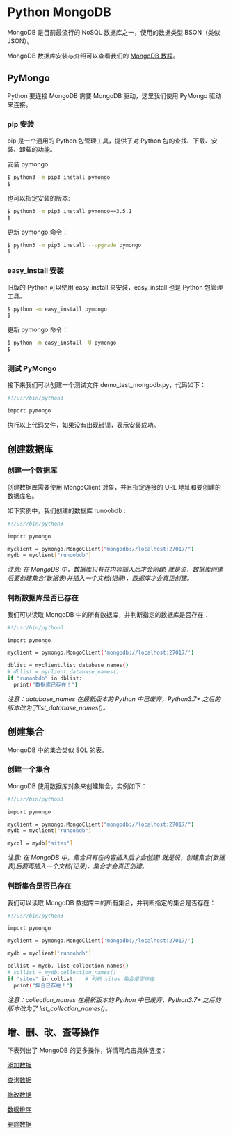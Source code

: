 # Python MongoDB

MongoDB 是目前最流行的 NoSQL 数据库之一，使用的数据类型 BSON（类似 JSON）。

MongoDB 数据库安装与介绍可以查看我们的 [MongoDB 教程](https://www.runoob.com/mongodb/mongodb-tutorial.html)。

## PyMongo

Python 要连接 MongoDB 需要 MongoDB 驱动，这里我们使用 PyMongo 驱动来连接。

### pip 安装

pip 是一个通用的 Python 包管理工具，提供了对 Python 包的查找、下载、安装、卸载的功能。

安装 pymongo:

```bash
$ python3 -m pip3 install pymongo
$
```

也可以指定安装的版本:

```bash
$ python3 -m pip3 install pymongo==3.5.1
$
```

更新 pymongo 命令：

```bash
$ python3 -m pip3 install --upgrade pymongo
$
```

### easy_install 安装

旧版的 Python 可以使用 easy_install 来安装，easy_install 也是 Python 包管理工具。

```bash
$ python -m easy_install pymongo
$
```

更新 pymongo 命令：

```bash
$ python -m easy_install -U pymongo
$
```

### 测试 PyMongo

接下来我们可以创建一个测试文件 demo_test_mongodb.py，代码如下：

```bash
#!/usr/bin/python3

import pymongo
```

执行以上代码文件，如果没有出现错误，表示安装成功。

## 创建数据库

### 创建一个数据库

创建数据库需要使用 MongoClient 对象，并且指定连接的 URL 地址和要创建的数据库名。

如下实例中，我们创建的数据库 runoobdb :

```bash
#!/usr/bin/python3

import pymongo

myclient = pymongo.MongoClient("mongodb://localhost:27017/")
mydb = myclient["runoobdb"]
```

_注意: 在 MongoDB 中，数据库只有在内容插入后才会创建! 就是说，数据库创建后要创建集合(数据表)并插入一个文档(记录)，数据库才会真正创建。_

### 判断数据库是否已存在

我们可以读取 MongoDB 中的所有数据库，并判断指定的数据库是否存在：

```bash
#!/usr/bin/python3

import pymongo

myclient = pymongo.MongoClient('mongodb://localhost:27017/')

dblist = myclient.list_database_names()
# dblist = myclient.database_names()
if "runoobdb" in dblist:
  print("数据库已存在！")
```

*注意：database_names 在最新版本的 Python 中已废弃，Python3.7+ 之后的版本改为了list_database_names()。*

## 创建集合

MongoDB 中的集合类似 SQL 的表。

### 创建一个集合

MongoDB 使用数据库对象来创建集合，实例如下：

```bash
#!/usr/bin/python3

import pymongo

myclient = pymongo.MongoClient("mongodb://localhost:27017/")
mydb = myclient["runoobdb"]

mycol = mydb["sites"]
```

*注意: 在 MongoDB 中，集合只有在内容插入后才会创建! 就是说，创建集合(数据表)后要再插入一个文档(记录)，集合才会真正创建。*

### 判断集合是否已存在

我们可以读取 MongoDB 数据库中的所有集合，并判断指定的集合是否存在：

```bash
#!/usr/bin/python3

import pymongo

myclient = pymongo.MongoClient('mongodb://localhost:27017/')

mydb = myclient['runoobdb']

collist = mydb. list_collection_names()
# collist = mydb.collection_names()
if "sites" in collist:   # 判断 sites 集合是否存在
  print("集合已存在！")
```

*注意：collection_names 在最新版本的 Python 中已废弃，Python3.7+ 之后的版本改为了 list_collection_names()。*

## 增、删、改、查等操作

下表列出了 MongoDB 的更多操作，详情可点击具体链接：

[添加数据](https://www.runoob.com/python3/python-mongodb-insert-document.html)

[查询数据](https://www.runoob.com/python3/python-mongodb-query-document.html)

[修改数据](https://www.runoob.com/python3/python-mongodb-update-document.html)

[数据排序](https://www.runoob.com/python3/python-mongodb-sort.html)

[删除数据](https://www.runoob.com/python3/python-mongodb-delete-document.html)
